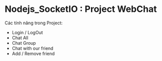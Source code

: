 # Nodejs_SocketIO : Project WebChat
Các tính năng trong Project:
  + Login / LogOut
  + Chat All
  + Chat Group
  + Chat with our friend
  + Add / Remove friend
